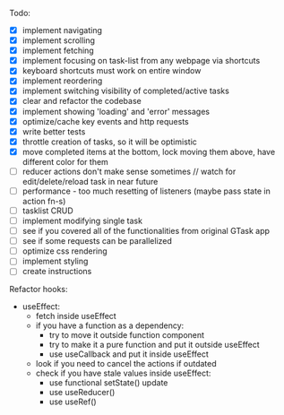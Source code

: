 Todo:
- [x] implement navigating
- [x] implement scrolling
- [x] implement fetching
- [x] implement focusing on task-list from any webpage via shortcuts
- [x] keyboard shortcuts must work on entire window
- [x] implement reordering
- [x] implement switching visibility of completed/active tasks
- [x] clear and refactor the codebase
- [x] implement showing 'loading' and 'error' messages
- [x] optimize/cache key events and http requests
- [x] write better tests
- [x] throttle creation of tasks, so it will be optimistic
- [x] move completed items at the bottom, lock moving them above, have different color for them
- [ ] reducer actions don't make sense sometimes // watch for edit/delete/reload task in near future
- [ ] performance - too much resetting of listeners (maybe pass state in action fn-s)
- [ ] tasklist CRUD
- [ ] implement modifying single task
- [ ] see if you covered all of the functionalities from original GTask app
- [ ] see if some requests can be parallelized
- [ ] optimize css rendering
- [ ] implement styling
- [ ] create instructions

Refactor hooks:
- useEffect:
  - fetch inside useEffect
  - if you have a function as a dependency:
    - try to move it outside function component
    - try to make it a pure function and put it outside useEffect
    - use useCallback and put it inside useEffect
  - look if you need to cancel the actions if outdated
  - check if you have stale values inside useEffect:
    - use functional setState() update
    - use useReducer()
    - use useRef()
